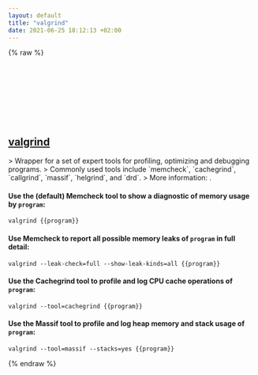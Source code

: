```yaml
---
layout: default
title: "valgrind"
date: 2021-06-25 18:12:13 +02:00
---
```

{% raw %}
<h2 id="valgrind">
  <a href="/en/common/valgrind.html">valgrind</a> <a href="#valgrind"><svg class="icon">
    <use href="/assets/images/unicode_sprite.svg#link" />
  </svg></a>
</h2>
> Wrapper for a set of expert tools for profiling, optimizing and debugging programs.
> Commonly used tools include `memcheck`, `cachegrind`, `callgrind`, `massif`, `helgrind`, and `drd`.
> More information: <http://www.valgrind.org>.

#### Use the (default) Memcheck tool to show a diagnostic of memory usage by `program`:
```shell
valgrind {{program}}
```
#### Use Memcheck to report all possible memory leaks of `program` in full detail:
```shell
valgrind --leak-check=full --show-leak-kinds=all {{program}}
```
#### Use the Cachegrind tool to profile and log CPU cache operations of `program`:
```shell
valgrind --tool=cachegrind {{program}}
```
#### Use the Massif tool to profile and log heap memory and stack usage of `program`:
```shell
valgrind --tool=massif --stacks=yes {{program}}
```
{% endraw %}